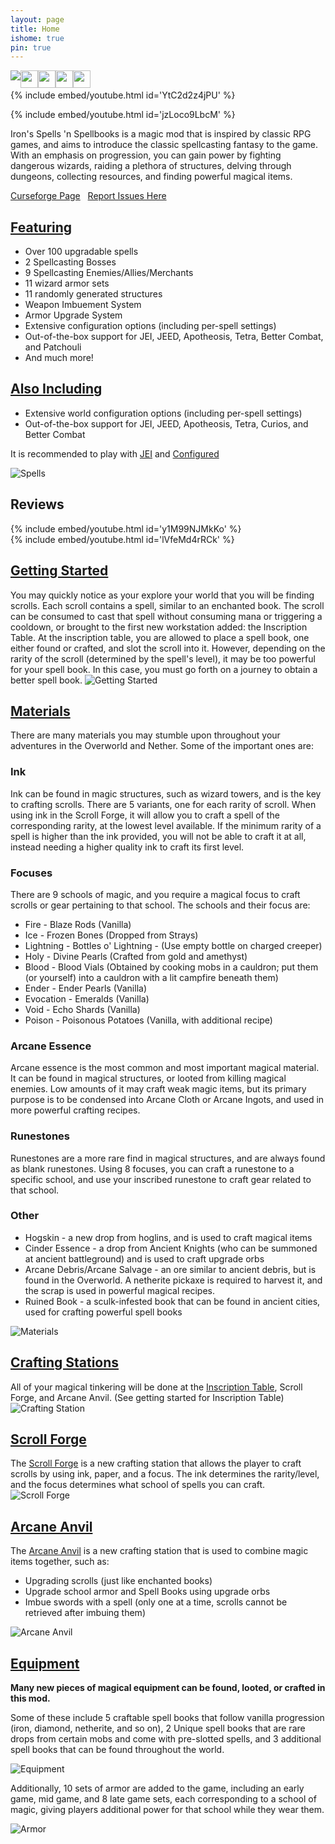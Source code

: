 ```yaml
---
layout: page
title: Home
ishome: true
pin: true
---
```


<div style="display: inline-block; float: left; height: 28px; padding: 0; ">
  <img src="https://img.shields.io/badge/Loader-Forge-ecebe6?labelColor=B446C6&amp;style=for-the-badge" style="float: left"/>
  <img src="https://img.shields.io/badge/Available-1.19.2%7C1.20-ecebe6?labelColor=B446C6&amp;style=for-the-badge" height="28" style="float: left" />
  <a href="https://discord.gg/TRzEdrndM2" style="border: 0; padding: 0; margin: 0; height: 28px; float:left;">
    <img src="https://img.shields.io/discord/1104430139275743293.svg?label=&amp;logo=discord&amp;logoColor=ffffff&amp;color=7389D8&amp;labelColor=6A7EC2&amp;style=for-the-badge" style="border: 0; padding: 0; margin: 0; height: 28px; float:left;" />
  </a>
  <a href="https://www.patreon.com/Iron431" style="border: 0; padding: 0; margin: 0; height: 28px; float:left;">
    <img src="https://shields.io/badge/-Patreon-f86754?style=for-the-badge&amp;logo=patreon&amp;logoColor=white"  style="border: 0; padding: 0; margin: 0; height: 28px; float:left;" />
  </a>
  <a href="https://bmc.link/iron431" style="border: 0; padding: 0; margin: 0; height: 28px; float:left;">
    <img src="https://shields.io/badge/-Buy%20Me%20a%20Coffee-FFDD00?style=for-the-badge&amp;logo=buymeacoffee&amp;logoColor=white"  style="border: 0; padding: 0; margin: 0; height: 28px; float:left;">
  </a>
</div>
<br>

{% include embed/youtube.html id='YtC2d2z4jPU' %}

{% include embed/youtube.html id='jzLoco9LbcM' %}

Iron's Spells 'n Spellbooks is a magic mod that is inspired by classic RPG games, and aims to introduce the classic spellcasting fantasy to the game. With an emphasis on progression, you can gain power by fighting dangerous wizards, raiding a plethora of structures, delving through dungeons, collecting resources, and finding powerful magical items.

<a href="https://www.curseforge.com/minecraft/mc-mods/irons-spells-n-spellbooks" target="_blank">Curseforge Page</a>
&nbsp;
<a href="https://github.com/iron431/Irons-Spells-n-Spellbooks/issues" target="_blank">Report Issues Here</a>

## <u>Featuring</u>
- Over 100 upgradable spells
- 2 Spellcasting Bosses
- 9 Spellcasting Enemies/Allies/Merchants
- 11 wizard armor sets
- 11 randomly generated structures
- Weapon Imbuement System
- Armor Upgrade System
- Extensive configuration options (including per-spell settings)
- Out-of-the-box support for JEI, JEED, Apotheosis, Tetra, Better Combat, and Patchouli
- And much more!

## <u>Also Including</u>
- Extensive world configuration options (including per-spell settings)
- Out-of-the-box support for JEI, JEED, Apotheosis, Tetra, Curios, and Better Combat

It is recommended to play with [JEI](https://www.curseforge.com/minecraft/mc-mods/jei) and [Configured](https://www.curseforge.com/minecraft/mc-mods/configured)

![Spells](https://iron431.github.io/Irons-Spellbooks-Docs/img/screenshots/spells.png)

## Reviews
{% include embed/youtube.html id='y1M99NJMkKo' %}
<br>
{% include embed/youtube.html id='lVfeMd4rRCk' %}

## <u>Getting Started</u>

You may quickly notice as your explore your world that you will be finding scrolls. Each scroll contains a spell, similar to an enchanted book. The scroll can be consumed to cast that spell without consuming mana or triggering a cooldown, or brought to the first new workstation added: the Inscription Table. At the inscription table, you are allowed to place a spell book, one either found or crafted, and slot the scroll into it. However, depending on the rarity of the scroll (determined by the spell's level), it may be too powerful for your spell book. In this case, you must go forth on a journey to obtain a better spell book.
![Getting Started](/img/screenshots/inscription_table.png)

## <u>Materials</u>
There are many materials you may stumble upon throughout your adventures in the Overworld and Nether. Some of the important ones are:

### Ink
Ink can be found in magic structures, such as wizard towers, and is the key to crafting scrolls. There are 5 variants, one for each rarity of scroll. When using ink in the Scroll Forge, it will allow you to craft a spell of the corresponding rarity, at the lowest level available. If the minimum rarity of a spell is higher than the ink provided, you will not be able to craft it at all, instead needing a higher quality ink to craft its first level.

### Focuses

There are 9 schools of magic, and you require a magical focus to craft scrolls or gear pertaining to that school. The schools and their focus are:
- Fire - Blaze Rods (Vanilla)
- Ice - Frozen Bones (Dropped from Strays)
- Lightning - Bottles o' Lightning - (Use empty bottle on charged creeper)
- Holy - Divine Pearls (Crafted from gold and amethyst)
- Blood - Blood Vials (Obtained by cooking mobs in a cauldron; put them (or yourself) into a cauldron with a lit campfire beneath them)
- Ender - Ender Pearls (Vanilla)
- Evocation - Emeralds (Vanilla)
- Void - Echo Shards (Vanilla)
- Poison - Poisonous Potatoes (Vanilla, with additional recipe)

### Arcane Essence
Arcane essence is the most common and most important magical material. It can be found in magical structures, or looted from killing magical enemies. Low amounts of it may craft weak magic items, but its primary purpose is to be condensed into Arcane Cloth or Arcane Ingots, and used in more powerful crafting recipes.

### Runestones
Runestones are a more rare find in magical structures, and are always found as blank runestones. Using 8 focuses, you can craft a runestone to a specific school, and use your inscribed runestone to craft gear related to that school.

### Other
- Hogskin - a new drop from hoglins, and is used to craft magical items
- Cinder Essence - a drop from Ancient Knights (who can be summoned at ancient battleground) and is used to craft upgrade orbs
- Arcane Debris/Arcane Salvage - an ore similar to ancient debris, but is found in the Overworld. A netherite pickaxe is required to harvest it, and the scrap is used in powerful magical recipes.
- Ruined Book - a sculk-infested book that can be found in ancient cities, used for crafting powerful spell books

![Materials](/img/screenshots/materials.png)

## <u>Crafting Stations</u>
All of your magical tinkering will be done at the <a href="./blocks/#irons_spellbooks:inscription_table">Inscription Table</a>, Scroll Forge, and Arcane Anvil. (See getting started for Inscription Table)
![Crafting Station](/img/screenshots/tristation.png)

## <u>Scroll Forge</u>
The <a href="./blocks/#irons_spellbooks:scroll_forge">Scroll Forge</a> is a new crafting station that allows the player to craft scrolls by using ink, paper, and a focus. The ink determines the rarity/level, and the focus determines what school of spells you can craft.
![Scroll Forge](/img/screenshots/scroll_forge.png)

## <u>Arcane Anvil</u>
The <a href="./blocks/#irons_spellbooks:arcane_anvil">Arcane Anvil</a> is a new crafting station that is used to combine magic items together, such as:
- Upgrading scrolls (just like enchanted books)
- Upgrade school armor and Spell Books using upgrade orbs
- Imbue swords with a spell (only one at a time, scrolls cannot be retrieved after imbuing them)

![Arcane Anvil](/img/screenshots/arcane_anvil.png)

## <u>Equipment</u>
**Many new pieces of magical equipment can be found, looted, or crafted in this mod.**

Some of these include 5 craftable spell books that follow vanilla progression (iron, diamond, netherite, and so on), 2 Unique spell books that are rare drops from certain mobs and come with pre-slotted spells, and 3 additional spell books that can be found throughout the world.

![Equipment](/img/screenshots/equipment.png)

Additionally, 10 sets of armor are added to the game, including an early game, mid game, and 8 late game sets, each corresponding to a school of magic, giving players additional power for that school while they wear them.

![Armor](/img/screenshots/armor.png)
